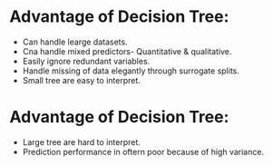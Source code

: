 # Advantage of Decision Tree:
* Can handle learge datasets.
* Cna handle mixed predictors- Quantitative & qualitative.
* Easily ignore redundant variables.
* Handle missing of data elegantly through surrogate splits.
* Small tree are easy to interpret.
# Advantage of Decision Tree:
* Large tree are hard to interpret.
* Prediction performance in oftern poor because of high variance.

